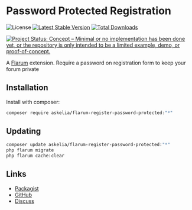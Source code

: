 # Password Protected Registration

![License](https://img.shields.io/badge/license-GPL-3.0-or-later-blue.svg) [![Latest Stable Version](https://img.shields.io/packagist/v/askelia/flarum-register-password-protected.svg)](https://packagist.org/packages/askelia/flarum-register-password-protected) [![Total Downloads](https://img.shields.io/packagist/dt/askelia/flarum-register-password-protected.svg)](https://packagist.org/packages/askelia/flarum-register-password-protected)

[![Project Status: Concept – Minimal or no implementation has been done yet, or the repository is only intended to be a limited example, demo, or proof-of-concept.](https://www.repostatus.org/badges/latest/concept.svg)](https://www.repostatus.org/#concept)

A [Flarum](http://flarum.org) extension. Require a password on registration form to keep your forum private

## Installation

Install with composer:

```sh
composer require askelia/flarum-register-password-protected:"*"
```

## Updating

```sh
composer update askelia/flarum-register-password-protected:"*"
php flarum migrate
php flarum cache:clear
```

## Links

- [Packagist](https://packagist.org/packages/askelia/flarum-register-password-protected)
- [GitHub](https://github.com/askelia/flarum-register-password-protected)
- [Discuss](https://discuss.flarum.org/d/PUT_DISCUSS_SLUG_HERE)
